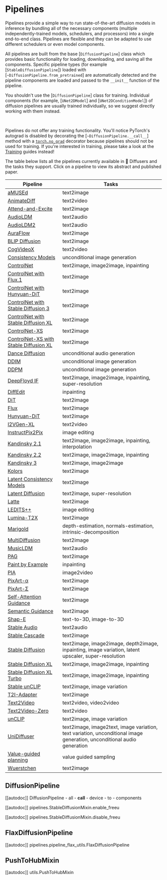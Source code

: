<!--Copyright 2024 The HuggingFace Team. All rights reserved.

Licensed under the Apache License, Version 2.0 (the "License"); you may not use this file except in compliance with
the License. You may obtain a copy of the License at

http://www.apache.org/licenses/LICENSE-2.0

Unless required by applicable law or agreed to in writing, software distributed under the License is distributed on
an "AS IS" BASIS, WITHOUT WARRANTIES OR CONDITIONS OF ANY KIND, either express or implied. See the License for the
specific language governing permissions and limitations under the License.
-->

# Pipelines

Pipelines provide a simple way to run state-of-the-art diffusion models in inference by bundling all of the necessary components (multiple independently-trained models, schedulers, and processors) into a single end-to-end class. Pipelines are flexible and they can be adapted to use different schedulers or even model components.

All pipelines are built from the base [`DiffusionPipeline`] class which provides basic functionality for loading, downloading, and saving all the components. Specific pipeline types (for example [`StableDiffusionPipeline`]) loaded with [`~DiffusionPipeline.from_pretrained`] are automatically detected and the pipeline components are loaded and passed to the `__init__` function of the pipeline.

<Tip warning={true}>

You shouldn't use the [`DiffusionPipeline`] class for training. Individual components (for example, [`UNet2DModel`] and [`UNet2DConditionModel`]) of diffusion pipelines are usually trained individually, so we suggest directly working with them instead.

<br>

Pipelines do not offer any training functionality. You'll notice PyTorch's autograd is disabled by decorating the [`~DiffusionPipeline.__call__`] method with a [`torch.no_grad`](https://pytorch.org/docs/stable/generated/torch.no_grad.html) decorator because pipelines should not be used for training. If you're interested in training, please take a look at the [Training](../../training/overview) guides instead!

</Tip>

The table below lists all the pipelines currently available in 🤗 Diffusers and the tasks they support. Click on a pipeline to view its abstract and published paper.

| Pipeline                                                    | Tasks                                                                                                                   |
|-------------------------------------------------------------|-------------------------------------------------------------------------------------------------------------------------|
| [aMUSEd](amused)                                            | text2image                                                                                                              |
| [AnimateDiff](animatediff)                                  | text2video                                                                                                              |
| [Attend-and-Excite](attend_and_excite)                      | text2image                                                                                                              |
| [AudioLDM](audioldm)                                        | text2audio                                                                                                              |
| [AudioLDM2](audioldm2)                                      | text2audio                                                                                                              |
| [AuraFlow](auraflow)                                        | text2image                                                                                                              |
| [BLIP Diffusion](blip_diffusion)                            | text2image                                                                                                              |
| [CogVideoX](cogvideox)                                      | text2video                                                                                                              |
| [Consistency Models](consistency_models)                    | unconditional image generation                                                                                          |
| [ControlNet](controlnet)                                    | text2image, image2image, inpainting                                                                                     |
| [ControlNet with Flux.1](controlnet_flux)                   | text2image                                                                                                              |
| [ControlNet with Hunyuan-DiT](controlnet_hunyuandit)        | text2image                                                                                                              |
| [ControlNet with Stable Diffusion 3](controlnet_sd3)        | text2image                                                                                                              |
| [ControlNet with Stable Diffusion XL](controlnet_sdxl)      | text2image                                                                                                              |
| [ControlNet-XS](controlnetxs)                               | text2image                                                                                                              |
| [ControlNet-XS with Stable Diffusion XL](controlnetxs_sdxl) | text2image                                                                                                              |
| [Dance Diffusion](dance_diffusion)                          | unconditional audio generation                                                                                          |
| [DDIM](ddim)                                                | unconditional image generation                                                                                          |
| [DDPM](ddpm)                                                | unconditional image generation                                                                                          |
| [DeepFloyd IF](deepfloyd_if)                                | text2image, image2image, inpainting, super-resolution                                                                   |
| [DiffEdit](diffedit)                                        | inpainting                                                                                                              |
| [DiT](dit)                                                  | text2image                                                                                                              |
| [Flux](flux)                                                | text2image                                                                                                              |
| [Hunyuan-DiT](hunyuandit)                                   | text2image                                                                                                              |
| [I2VGen-XL](i2vgenxl)                                       | text2video                                                                                                              |
| [InstructPix2Pix](pix2pix)                                  | image editing                                                                                                           |
| [Kandinsky 2.1](kandinsky)                                  | text2image, image2image, inpainting, interpolation                                                                      |
| [Kandinsky 2.2](kandinsky_v22)                              | text2image, image2image, inpainting                                                                                     |
| [Kandinsky 3](kandinsky3)                                   | text2image, image2image                                                                                                 |
| [Kolors](kolors)                                            | text2image                                                                                                              |
| [Latent Consistency Models](latent_consistency_models)      | text2image                                                                                                              |
| [Latent Diffusion](latent_diffusion)                        | text2image, super-resolution                                                                                            |
| [Latte](latte)                                              | text2image                                                                                                              |
| [LEDITS++](ledits_pp)                                       | image editing                                                                                                           |
| [Lumina-T2X](lumina)                                        | text2image                                                                                                              |
| [Marigold](marigold)                                        | depth-estimation, normals-estimation, intrinsic-decomposition                                                           |
| [MultiDiffusion](panorama)                                  | text2image                                                                                                              |
| [MusicLDM](musicldm)                                        | text2audio                                                                                                              |
| [PAG](pag)                                                  | text2image                                                                                                              |
| [Paint by Example](paint_by_example)                        | inpainting                                                                                                              |
| [PIA](pia)                                                  | image2video                                                                                                             |
| [PixArt-α](pixart)                                          | text2image                                                                                                              |
| [PixArt-Σ](pixart_sigma)                                    | text2image                                                                                                              |
| [Self-Attention Guidance](self_attention_guidance)          | text2image                                                                                                              |
| [Semantic Guidance](semantic_stable_diffusion)              | text2image                                                                                                              |
| [Shap-E](shap_e)                                            | text-to-3D, image-to-3D                                                                                                 |
| [Stable Audio](stable_audio)                                | text2audio                                                                                                              |
| [Stable Cascade](stable_cascade)                            | text2image                                                                                                              |
| [Stable Diffusion](stable_diffusion/overview)               | text2image, image2image, depth2image, inpainting, image variation, latent upscaler, super-resolution                    |
| [Stable Diffusion XL](stable_diffusion/stable_diffusion_xl) | text2image, image2image, inpainting                                                                                     |
| [Stable Diffusion XL Turbo](stable_diffusion/sdxl_turbo)    | text2image, image2image, inpainting                                                                                     |
| [Stable unCLIP](stable_unclip)                              | text2image, image variation                                                                                             |
| [T2I-Adapter](stable_diffusion/adapter)                     | text2image                                                                                                              |
| [Text2Video](text_to_video)                                 | text2video, video2video                                                                                                 |
| [Text2Video-Zero](text_to_video_zero)                       | text2video                                                                                                              |
| [unCLIP](unclip)                                            | text2image, image variation                                                                                             |
| [UniDiffuser](unidiffuser)                                  | text2image, image2text, image variation, text variation, unconditional image generation, unconditional audio generation |
| [Value-guided planning](value_guided_sampling)              | value guided sampling                                                                                                   |
| [Wuerstchen](wuerstchen)                                    | text2image                                                                                                              |

## DiffusionPipeline

[[autodoc]] DiffusionPipeline
	- all
	- __call__
	- device
	- to
	- components


[[autodoc]] pipelines.StableDiffusionMixin.enable_freeu

[[autodoc]] pipelines.StableDiffusionMixin.disable_freeu

## FlaxDiffusionPipeline

[[autodoc]] pipelines.pipeline_flax_utils.FlaxDiffusionPipeline

## PushToHubMixin

[[autodoc]] utils.PushToHubMixin

